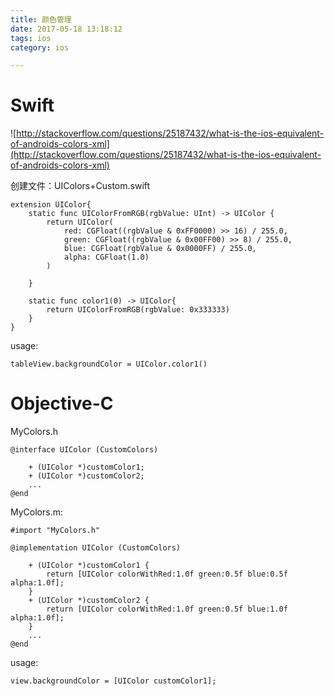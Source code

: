 ```yaml
---
title: 颜色管理
date: 2017-05-18 13:18:12
tags: ios
category: ios

---
```



# Swift

![http://stackoverflow.com/questions/25187432/what-is-the-ios-equivalent-of-androids-colors-xml](http://stackoverflow.com/questions/25187432/what-is-the-ios-equivalent-of-androids-colors-xml)

<!--more-->

创建文件：UIColors+Custom.swift

```
extension UIColor{
    static func UIColorFromRGB(rgbValue: UInt) -> UIColor {
        return UIColor(
            red: CGFloat((rgbValue & 0xFF0000) >> 16) / 255.0,
            green: CGFloat((rgbValue & 0x00FF00) >> 8) / 255.0,
            blue: CGFloat(rgbValue & 0x0000FF) / 255.0,
            alpha: CGFloat(1.0)
        )

    }

    static func color1(0) -> UIColor{
        return UIColorFromRGB(rgbValue: 0x333333)
    }
}
```

usage:

```
tableView.backgroundColor = UIColor.color1()
```


# Objective-C


MyColors.h

```
@interface UIColor (CustomColors)

    + (UIColor *)customColor1;
    + (UIColor *)customColor2;
    ...
@end

```

MyColors.m:

```
#import "MyColors.h"

@implementation UIColor (CustomColors)

    + (UIColor *)customColor1 {
        return [UIColor colorWithRed:1.0f green:0.5f blue:0.5f alpha:1.0f];
    }
    + (UIColor *)customColor2 {
        return [UIColor colorWithRed:1.0f green:0.5f blue:1.0f alpha:1.0f];
    }
    ...
@end
```

usage:

```
view.backgroundColor = [UIColor customColor1];
```

